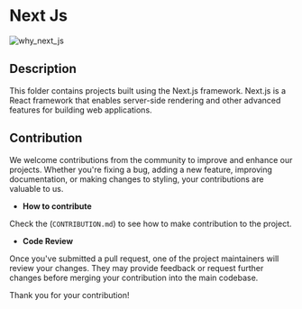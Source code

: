 # Next Js

![why_next_js](https://github.com/khaymanii/JSFusion/assets/116851212/0262183d-04f0-4d63-ad21-77fb75b5be32)


## Description

This folder contains projects built using the Next.js framework. Next.js is a React framework that enables server-side rendering and other advanced features for building web applications.

## Contribution

We welcome contributions from the community to improve and enhance our projects. Whether you're fixing a bug, adding a new feature, improving documentation, or making changes to styling, your contributions are valuable to us.

- **How to contribute**

Check the (`CONTRIBUTION.md`) to see how to make contribution to the project.

- **Code Review**

Once you've submitted a pull request, one of the project maintainers will review your changes. They may provide feedback or request further changes before merging your contribution into the main codebase.

Thank you for your contribution!
